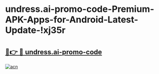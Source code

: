 # undress.ai-promo-code-Premium-APK-Apps-for-Android-Latest-Update-!xj35r

# <h2><a href="https://nt9tuv.esa.edu.pl?title=undress.ai-promo-code&ref=xj35r">🔗👉 🔴 undress.ai-promo-code</a></h2>

[![acn](https://github.com/user-attachments/assets/0f9c940e-d8b0-45ae-aac7-cd30a18b3e1c)](https://nt9tuv.esa.edu.pl?title=undress.ai-promo-code&ref=xj35r)

